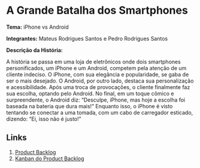 # A Grande Batalha dos Smartphones

**Tema:** iPhone vs Android

**Integrantes:** Mateus Rodrigues Santos e Pedro Rodrigues Santos

**Descrição da História:**

A história se passa em uma loja de eletrônicos onde dois smartphones personificados, um iPhone e um Android, competem pela atenção de um cliente indeciso. O iPhone, com sua elegância e popularidade, se gaba de ser o mais desejado. O Android, por outro lado, destaca sua personalização e acessibilidade. Após uma troca de provocações, o cliente finalmente faz sua escolha, optando pelo Android. No final, em um toque cômico e surpreendente, o Android diz: “Desculpe, iPhone, mas hoje a escolha foi baseada na bateria que dura mais!” Enquanto isso, o iPhone é visto tentando se conectar a uma tomada, com um cabo de carregador esticado, dizendo: “Ei, isso não é justo!”

## Links

1. [Product Backlog](https://github.com/PRSantos10/quadrinhos/blob/327fd2e0a0dd311c79bbaf1be19d883219885f7d/productBacklog.md)
2. [Kanban do Product Backlog](https://github.com/users/PRSantos10/projects/1/views/1)
